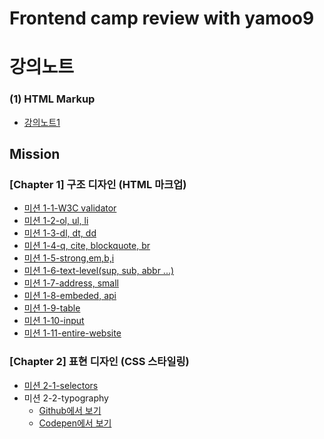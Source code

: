 # Frontend camp review with yamoo9

# 강의노트
### (1) HTML Markup
* [강의노트1](https://github.com/girin-dev/frontend-yamoo9-reviewer/blob/master/1.%20HTML(markup).md)

## Mission
### [Chapter 1] 구조 디자인 (HTML 마크업)
* [미션 1-1-W3C validator](https://github.com/girin-dev/frontend-yamoo9-reviewer/blob/master/1-html-missions/1-1-validate-markup.md)
* [미션 1-2-ol, ul, li](https://github.com/girin-dev/frontend-yamoo9-reviewer/blob/master/1-html-missions/1-2-markup-ol%2Cul%2Cli.html)
* [미션 1-3-dl, dt, dd](https://github.com/girin-dev/frontend-yamoo9-reviewer/blob/master/1-html-missions/1-3-markup-dl%2Cdt%2Cdd.html)
* [미션 1-4-q, cite, blockquote, br](https://github.com/girin-dev/frontend-yamoo9-reviewer/blob/master/1-html-missions/1-4-markup-q%2Ccite%2Cblockquote%2Cbr.html)
* [미션 1-5-strong,em,b,i](https://github.com/girin-dev/frontend-yamoo9-reviewer/blob/master/1-html-missions/1-5-markup-strong%2Cem%2Cb%2Ci.html)
* [미션 1-6-text-level(sup, sub, abbr ...)](https://github.com/girin-dev/frontend-yamoo9-reviewer/blob/master/1-html-missions/1-6-markup-text-level.html)
* [미션 1-7-address, small](https://github.com/girin-dev/frontend-yamoo9-reviewer/blob/master/1-html-missions/1-7-markup-address%2Csmall.html)
* [미션 1-8-embeded, api](https://github.com/girin-dev/frontend-yamoo9-reviewer/blob/master/1-html-missions/1-8-markup-embeded%2Capi.html)
* [미션 1-9-table](https://github.com/girin-dev/frontend-yamoo9-reviewer/blob/master/1-html-missions/1-9-markup-table.html)
* [미션 1-10-input](https://github.com/girin-dev/frontend-yamoo9-reviewer/blob/master/1-html-missions/1-10-markup-input.html)
* [미션 1-11-entire-website](https://github.com/girin-dev/frontend-yamoo9-reviewer/blob/master/1-html-missions/1-11-markup-entire-website.html)

### [Chapter 2] 표현 디자인 (CSS 스타일링)
* [미션 2-1-selectors](https://github.com/girin-dev/frontend-yamoo9-reviewer/blob/master/2-css-missions/2-1-selectors/2-1-selectors.md)
* 미션 2-2-typography 
    * [Github에서 보기](https://github.com/girin-dev/frontend-yamoo9-reviewer/tree/master/2-css-missions/2-2-typograph)
    * [Codepen에서 보기](https://codepen.io/kw8799/pen/BrdXYe)
